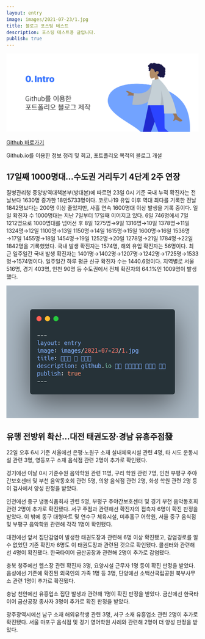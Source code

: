 ```yaml
---
layout: entry
image: images/2021-07-23/1.jpg
title: 블로그 포스팅 테스트
description: 포스팅 테스트용 글입니다.
publish: true
---
```


<img src="/images/2021-07-23/1.jpg">

[Github 바로가기](https://github.com/jkty2002/jkty2002.github.io)

Github.io를 이용한 정보 정리 및 회고, 포트폴리오 목적의 블로그 개설

## 17일째 1000명대…수도권 거리두기 4단계 2주 연장

질병관리청 중앙방역대책본부(방대본)에 따르면 23일 0시 기준 국내 누적 확진자는 전날보다 1630명 증가한 18만5733명이다. 코로나19 유입 이후 역대 최다를 기록한 전날 1842명보다는 200명 이상 줄었지만, 사흘 연속 1600명대 이상 발생을 기록 중이다. 일일 확진자 수 1000명대는 지난 7일부터 17일째 이어지고 있다. 6일 746명에서 7일 1212명으로 1000명대를 넘어선 후 8일 1275명→9일 1316명→10일 1378명→11일 1324명→12일 1100명→13일 1150명→14일 1615명→15일 1600명→16일 1536명→17일 1455명→18일 1454명→19일 1252명→20일 1278명→21일 1784명→22일 1842명을 기록했었다. 국내 발생 확진자는 1574명, 해외 유입 확진자는 56명이다. 최근 일주일간 국내 발생 확진자는 1401명→1402명→1207명→1242명→1725명→1533명→1574명이다. 일주일간 하루 평균 신규 확진자 수는 1440.6명이다. 지역별로 서울 516명, 경기 403명, 인천 90명 등 수도권에서 전체 확진자의 64.1%인 1009명이 발생했다.

<img src="/images/2021-07-23/2.png">

## 유행 전방위 확산…대전 태권도장·경남 유흥주점發

22일 오후 6시 기준 서울에선 은평·노원구 소재 실내체육시설 관련 4명, 타 시도 운동시설 관련 3명, 영등포구 소재 음식점 관련 2명이 추가로 확인됐다.

경기에선 이날 0시 기준수원 음악학원 관련 11명, 구리 학원 관련 7명, 인천 부평구 주야간보호센터 및 부천 음악동호회 관련 5명, 의왕 음식점 관련 2명, 화성 학원 관련 2명 등이 검사에서 양성 판정을 받았다.

인천에선 중구 냉동식품회사 관련 5명, 부평구 주야간보호센터 및 경기 부천 음악동호회 관련 2명이 추가로 확진됐다. 서구 주점과 관련해선 확진자의 접촉자 6명이 확진 판정을 받았다. 이 밖에 동구 대형마트 및 연수구 체육시설, 미추홀구 어학원, 서울 중구 음식점 및 부평구 음악학원 관련해 각각 1명이 확인됐다.

대전에선 앞서 집단감염이 발생한 태권도장과 관련해 6명 이상 확진됐고, 감염경로를 알 수 없었던 기존 확진자 6명도 이 태권도장과 관련된 것으로 확인됐다. 콜센터와 관련해선 4명이 확진됐다. 한국타이어 금산공장과 관련해 2명이 추가로 감염됐다.

충북 청주에선 헬스장 관련 확진자 3명, 요양시설 근무자 1명 등이 확진 판정을 받았다. 음성에선 기존에 확진된 외국인의 가족 1명 등 3명, 단양에선 소백산국립공원 북부사무소 관련 1명이 추가로 확진됐다.

충남 천안에선 유흥업소 집단 발생과 관련해 1명이 확진 판정을 받았다. 금산에선 한국타이어 금산공장 종사자 3명이 추가로 확진 판정을 받았다.

광주광역시에선 남구 소재 해외유학생 관련 3명, 서구 소재 유흥업소 관련 2명이 추가로 확진됐다. 서울 마포구 음식점 및 경기 영어학원 사례와 관련해 2명이 더 양성 판정을 받았다.
